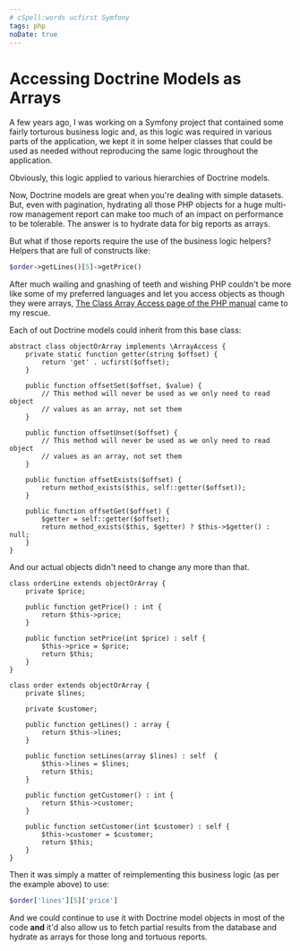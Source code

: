 ```yaml
---
# cSpell:words ucfirst Symfony
tags: php
noDate: true
---
```

# Accessing Doctrine Models as Arrays

A few years ago, I was working on a Symfony project that contained some
fairly torturous business logic and, as this logic was required in various
parts of the application, we kept it in some helper classes that could be used
as needed without reproducing the same logic throughout the application.

Obviously, this logic applied to various hierarchies of Doctrine models.

Now, Doctrine models are great when you're dealing with simple datasets.
But, even with pagination, hydrating all those PHP objects for a huge multi-row
management report can make too much of an impact on performance to be
tolerable. The answer is to hydrate data for big reports as arrays.

But what if those reports require the use of the business logic helpers?
Helpers that are full of constructs like:

```php
$order->getLines()[5]->getPrice()
```

After much wailing and gnashing of teeth and wishing PHP couldn't be more
like some of my preferred languages and let you access objects as though they
were arrays,
[The Class Array Access page of the PHP manual](https://www.php.net/manual/en/class.arrayaccess.php)
came to my rescue.

Each of out Doctrine models could inherit from this base class:

```php{aside="objectOrArray"}
abstract class objectOrArray implements \ArrayAccess {
    private static function getter(string $offset) {
        return 'get' . ucfirst($offset);
    }

    public function offsetSet($offset, $value) {
        // This method will never be used as we only need to read object
        // values as an array, not set them
    }

    public function offsetUnset($offset) {
        // This method will never be used as we only need to read object
        // values as an array, not set them
    }

    public function offsetExists($offset) {
        return method_exists($this, self::getter($offset));
    }

    public function offsetGet($offset) {
        $getter = self::getter($offset);
        return method_exists($this, $getter) ? $this->$getter() : null;
    }
}
```

And our actual objects didn't need to change any more than that.

```php{aside="orderLine"}
class orderLine extends objectOrArray {
    private $price;

    public function getPrice() : int {
        return $this->price;
    }

    public function setPrice(int $price) : self {
        $this->price = $price;
        return $this;
    }
}

class order extends objectOrArray {
    private $lines;

    private $customer;

    public function getLines() : array {
        return $this->lines;
    }

    public function setLines(array $lines) : self  {
        $this->lines = $lines;
        return $this;
    }

    public function getCustomer() : int {
        return $this->customer;
    }

    public function setCustomer(int $customer) : self {
        $this->customer = $customer;
        return $this;
    }
}
```

Then it was simply a matter of reimplementing this business logic (as per
the example above) to use:

```php
$order['lines'][5]['price']
```

And we could continue to use it with Doctrine model objects in most of the
code **and** it'd also allow us to fetch partial results from the
database and hydrate as arrays for those long and tortuous reports.
